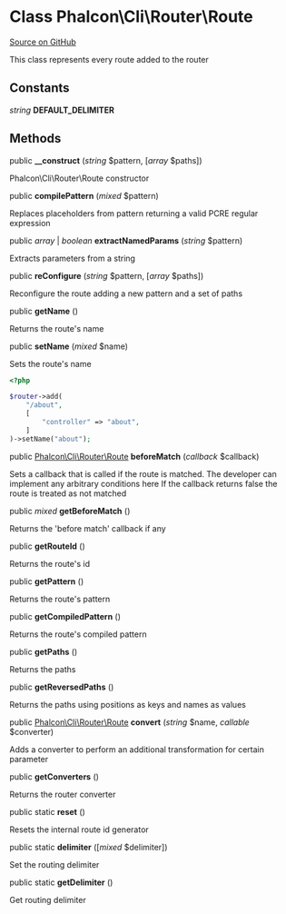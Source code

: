 # Class **Phalcon\\Cli\\Router\\Route**

<a href="https://github.com/phalcon/cphalcon/blob/master/phalcon/cli/router/route.zep" class="btn btn-default btn-sm">Source on GitHub</a>

This class represents every route added to the router

## Constants
*string* **DEFAULT_DELIMITER**

## Methods
public  **__construct** (*string* $pattern, [*array* $paths])

Phalcon\\Cli\\Router\\Route constructor

public  **compilePattern** (*mixed* $pattern)

Replaces placeholders from pattern returning a valid PCRE regular expression

public *array* | *boolean* **extractNamedParams** (*string* $pattern)

Extracts parameters from a string

public  **reConfigure** (*string* $pattern, [*array* $paths])

Reconfigure the route adding a new pattern and a set of paths

public  **getName** ()

Returns the route's name

public  **setName** (*mixed* $name)

Sets the route's name

```php
<?php

$router->add(
    "/about",
    [
        "controller" => "about",
    ]
)->setName("about");

```

public [Phalcon\Cli\Router\Route](/en/3.1.2/api/Phalcon_Cli_Router_Route) **beforeMatch** (*callback* $callback)

Sets a callback that is called if the route is matched.
The developer can implement any arbitrary conditions here
If the callback returns false the route is treated as not matched

public *mixed* **getBeforeMatch** ()

Returns the 'before match' callback if any

public  **getRouteId** ()

Returns the route's id

public  **getPattern** ()

Returns the route's pattern

public  **getCompiledPattern** ()

Returns the route's compiled pattern

public  **getPaths** ()

Returns the paths

public  **getReversedPaths** ()

Returns the paths using positions as keys and names as values

public [Phalcon\Cli\Router\Route](/en/3.1.2/api/Phalcon_Cli_Router_Route) **convert** (*string* $name, *callable* $converter)

Adds a converter to perform an additional transformation for certain parameter

public  **getConverters** ()

Returns the router converter

public static  **reset** ()

Resets the internal route id generator

public static  **delimiter** ([*mixed* $delimiter])

Set the routing delimiter

public static  **getDelimiter** ()

Get routing delimiter

